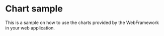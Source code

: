 Chart sample
============

This is a sample on how to use the charts provided by the WebFramework in your web application.
